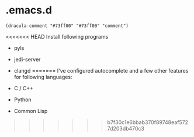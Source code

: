 # .emacs.d

```elisp
(dracula-comment "#73ff00" "#73ff00" "comment")
```

<<<<<<< HEAD
Install following programs

* pyls
* jedi-server
* clangd
=======
I've configured autocomplete and a few other features for following languages:

* C / C++
* Python
* Common Lisp
>>>>>>> b7f30c1e6bbab370f89748eaf5727d203db470c3
